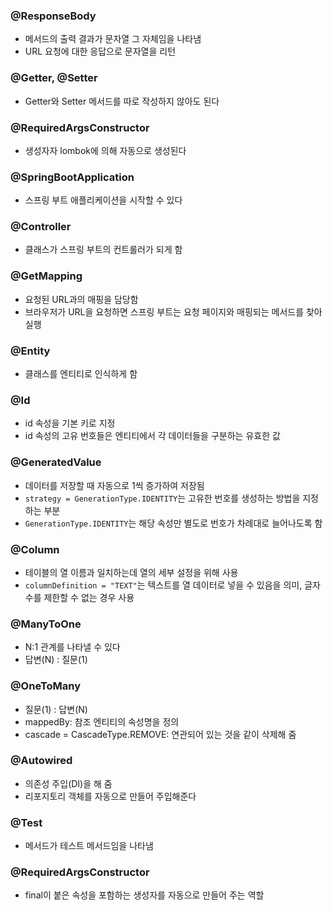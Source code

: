 ### @ResponseBody
- 메서드의 출력 결과가 문자열 그 자체임을 나타냄
- URL 요청에 대한 응답으로 문자열을 리턴

### @Getter, @Setter
- Getter와 Setter 메서드를 따로 작성하지 않아도 된다

### @RequiredArgsConstructor
- 생성자자 lombok에 의해 자동으로 생성된다

### @SpringBootApplication
- 스프링 부트 애플리케이션을 시작할 수 있다

### @Controller
- 클래스가 스프링 부트의 컨트롤러가 되게 함

### @GetMapping
- 요청된 URL과의 매핑을 담당함
- 브라우저가 URL을 요청하면 스프링 부트는 요청 페이지와 매핑되는 메서드를 찾아 실행

### @Entity
- 클래스를 엔티티로 인식하게 함

### @Id
- id 속성을 기본 키로 지정
- id 속성의 고유 번호들은 엔티티에서 각 데이터들을 구분하는 유효한 값

### @GeneratedValue
- 데이터를 저장할 때 자동으로 1씩 증가하여 저장됨
- `strategy = GenerationType.IDENTITY`는 고유한 번호를 생성하는 방법을 지정하는 부분
- `GenerationType.IDENTITY`는 해당 속성만 별도로 번호가 차례대로 늘어나도록 함

### @Column
- 테이블의 열 이름과 일치하는데 열의 세부 설정을 위해 사용
- `columnDefinition = "TEXT"`는 텍스트를 열 데이터로 넣을 수 있음을 의미, 글자 수를 제한할 수 없는 경우 사용

### @ManyToOne
- N:1 관계를 나타낼 수 있다
- 답변(N) : 질문(1)

### @OneToMany
- 질문(1) : 답변(N)
- mappedBy: 참조 엔티티의 속성명을 정의
- cascade = CascadeType.REMOVE: 연관되어 있는 것을 같이 삭제해 줌

### @Autowired
- 의존성 주입(DI)을 해 줌
- 리포지토리 객체를 자동으로 만들어 주입해준다

### @Test
- 메서드가 테스트 메서드임을 나타냄

### @RequiredArgsConstructor
- final이 붙은 속성을 포함하는 생성자를 자동으로 만들어 주는 역할